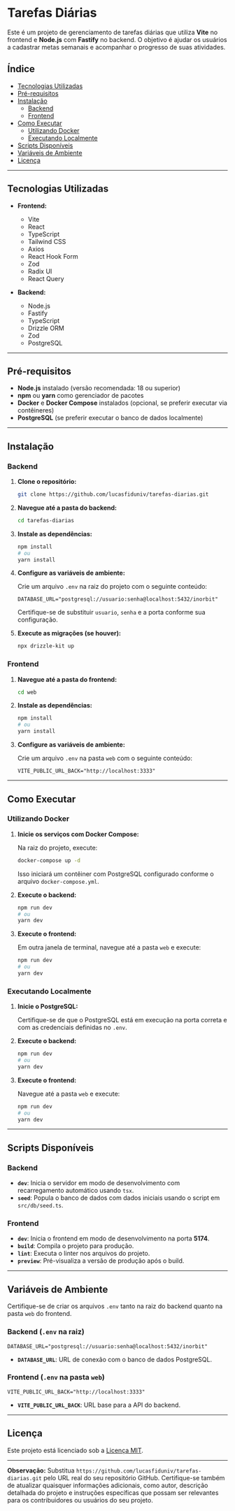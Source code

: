 # Tarefas Diárias

Este é um projeto de gerenciamento de tarefas diárias que utiliza **Vite** no frontend e **Node.js** com **Fastify** no backend. O objetivo é ajudar os usuários a cadastrar metas semanais e acompanhar o progresso de suas atividades.

## Índice

- [Tecnologias Utilizadas](#tecnologias-utilizadas)
- [Pré-requisitos](#pré-requisitos)
- [Instalação](#instalação)
  - [Backend](#backend)
  - [Frontend](#frontend)
- [Como Executar](#como-executar)
  - [Utilizando Docker](#utilizando-docker)
  - [Executando Localmente](#executando-localmente)
- [Scripts Disponíveis](#scripts-disponíveis)
- [Variáveis de Ambiente](#variáveis-de-ambiente)
- [Licença](#licença)

---

## Tecnologias Utilizadas

- **Frontend:**
  - Vite
  - React
  - TypeScript
  - Tailwind CSS
  - Axios
  - React Hook Form
  - Zod
  - Radix UI
  - React Query

- **Backend:**
  - Node.js
  - Fastify
  - TypeScript
  - Drizzle ORM
  - Zod
  - PostgreSQL

---

## Pré-requisitos

- **Node.js** instalado (versão recomendada: 18 ou superior)
- **npm** ou **yarn** como gerenciador de pacotes
- **Docker** e **Docker Compose** instalados (opcional, se preferir executar via contêineres)
- **PostgreSQL** (se preferir executar o banco de dados localmente)

---

## Instalação

### Backend

1. **Clone o repositório:**

   ```bash
   git clone https://github.com/lucasfiduniv/tarefas-diarias.git
   ```

2. **Navegue até a pasta do backend:**

   ```bash
   cd tarefas-diarias
   ```

3. **Instale as dependências:**

   ```bash
   npm install
   # ou
   yarn install
   ```

4. **Configure as variáveis de ambiente:**

   Crie um arquivo `.env` na raiz do projeto com o seguinte conteúdo:

   ```env
   DATABASE_URL="postgresql://usuario:senha@localhost:5432/inorbit"
   ```

   Certifique-se de substituir `usuario`, `senha` e a porta conforme sua configuração.

5. **Execute as migrações (se houver):**

   ```bash
   npx drizzle-kit up
   ```

### Frontend

1. **Navegue até a pasta do frontend:**

   ```bash
   cd web
   ```

2. **Instale as dependências:**

   ```bash
   npm install
   # ou
   yarn install
   ```

3. **Configure as variáveis de ambiente:**

   Crie um arquivo `.env` na pasta `web` com o seguinte conteúdo:

   ```env
   VITE_PUBLIC_URL_BACK="http://localhost:3333"
   ```

---

## Como Executar

### Utilizando Docker

1. **Inicie os serviços com Docker Compose:**

   Na raiz do projeto, execute:

   ```bash
   docker-compose up -d
   ```

   Isso iniciará um contêiner com PostgreSQL configurado conforme o arquivo `docker-compose.yml`.

2. **Execute o backend:**

   ```bash
   npm run dev
   # ou
   yarn dev
   ```

3. **Execute o frontend:**

   Em outra janela de terminal, navegue até a pasta `web` e execute:

   ```bash
   npm run dev
   # ou
   yarn dev
   ```

### Executando Localmente

1. **Inicie o PostgreSQL:**

   Certifique-se de que o PostgreSQL está em execução na porta correta e com as credenciais definidas no `.env`.

2. **Execute o backend:**

   ```bash
   npm run dev
   # ou
   yarn dev
   ```

3. **Execute o frontend:**

   Navegue até a pasta `web` e execute:

   ```bash
   npm run dev
   # ou
   yarn dev
   ```

---

## Scripts Disponíveis

### Backend

- **`dev`**: Inicia o servidor em modo de desenvolvimento com recarregamento automático usando `tsx`.
- **`seed`**: Popula o banco de dados com dados iniciais usando o script em `src/db/seed.ts`.

### Frontend

- **`dev`**: Inicia o frontend em modo de desenvolvimento na porta **5174**.
- **`build`**: Compila o projeto para produção.
- **`lint`**: Executa o linter nos arquivos do projeto.
- **`preview`**: Pré-visualiza a versão de produção após o build.

---

## Variáveis de Ambiente

Certifique-se de criar os arquivos `.env` tanto na raiz do backend quanto na pasta `web` do frontend.

### Backend (`.env` na raiz)

```env
DATABASE_URL="postgresql://usuario:senha@localhost:5432/inorbit"
```

- **`DATABASE_URL`**: URL de conexão com o banco de dados PostgreSQL.

### Frontend (`.env` na pasta `web`)

```env
VITE_PUBLIC_URL_BACK="http://localhost:3333"
```

- **`VITE_PUBLIC_URL_BACK`**: URL base para a API do backend.

---

## Licença

Este projeto está licenciado sob a [Licença MIT](LICENSE).

---

**Observação:** Substitua `https://github.com/lucasfiduniv/tarefas-diarias.git` pelo URL real do seu repositório GitHub. Certifique-se também de atualizar quaisquer informações adicionais, como autor, descrição detalhada do projeto e instruções específicas que possam ser relevantes para os contribuidores ou usuários do seu projeto.
